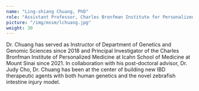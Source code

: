 ```yaml
---
name: "Ling-shiang Chuang, PhD"
role: "Assistant Professor, Charles Bronfman Institute for Personalized Medicine"
picture: "/img/mssm/lchuang.jpg"
weight: 30
---
```


Dr. Chuang has served as Instructor of Department of Genetics and Genomic Sciences since 2018 and Principal
Investigator of the Charles Bronfman Institute of Personalized Medicine at Icahn School of Medicine at Mount
Sinai since 2021. In collaboration with his post-doctoral advisor, Dr. Judy Cho, Dr. Chuang has been at the center of building new IBD therapeutic agents with both human genetics and the novel zebrafish intestine injury model.

